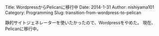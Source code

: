 Title: WordpressからPelicanに移行中
Date: 2014-1-31
Author: nishiyama101
Category: Programming
Slug: transition-from-wordpress-to-pelican

静的サイトジェネレーターを使いたかったので、Wordpressをやめた。
現在、Pelicanに移行中。
